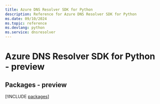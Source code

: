 ```yaml
---
title: Azure DNS Resolver SDK for Python
description: Reference for Azure DNS Resolver SDK for Python
ms.date: 09/10/2024
ms.topic: reference
ms.devlang: python
ms.service: dnsresolver
---
```

# Azure DNS Resolver SDK for Python - preview
## Packages - preview
[!INCLUDE [packages](dns-resolver-index.md)]